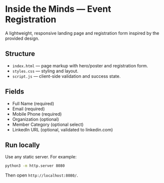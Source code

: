 # Inside the Minds — Event Registration

A lightweight, responsive landing page and registration form inspired by the provided design.

## Structure
- `index.html` — page markup with hero/poster and registration form.
- `styles.css` — styling and layout.
- `script.js` — client-side validation and success state.

## Fields
- Full Name (required)
- Email (required)
- Mobile Phone (required)
- Organization (optional)
- Member Category (optional select)
- LinkedIn URL (optional, validated to linkedin.com)

## Run locally
Use any static server. For example:

```bash
python3 -m http.server 8080
```

Then open `http://localhost:8080/`.
